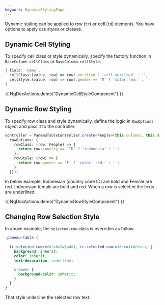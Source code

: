 ```yaml
---
keyword: DynamicStylingPage
---
```


Dynamic styling can be applied to row (`tr`) or cell (`td`) elements. You have options to apply css styles or classes. 

## Dynamic Cell Styling

To specify cell class or style dynamically, specify the factory function in `BaseColumn.cellClass` or `BaseColumn.cellStyle`.

```typescript
{ field: 'name', 
  cellClass:(value, row) => row?.verified ? 'cell-verified' : '',
  cellStyle:(value, row) => row?.gender == 'M' ? 'color:red;' : ''
}
```
{{ NgDocActions.demo("DynamicCellStyleComponent") }}

## Dynamic Row Styling

To specify row class and style dynamically, define the logic in `RowOptions` object and pass it to the controller.

```typescript
controller = PanemuTableController.create<People>(this.columns, this.datasource, { 
  rowOptions: {
    rowClass: (row: People) => {
      return row.country == 'ID' ? 'indonesia' : '';
    },
    rowStyle: (row) => {
      return row.gender == 'F' ? 'color: red;' : '';
    }
  }});
```

In below example, Indonesian (country code ID) are bold and Female are red. Indonesian female are bold and red. When a row is selected the texts are underlined.

{{ NgDocActions.demo("DynamicRowStyleComponent") }}

## Changing Row Selection Style

In above example, the `selected-row` class is overriden as follow.

```scss
.panemu-table {
  
  tr.selected-row:nth-child(odd), tr.selected-row:nth-child(even) {
    background: inherit;
    color: inherit;
    text-decoration: underline;

    &:hover {
      background-color: inherit;
    }
  }
}
```

That style underline the selected row text.
